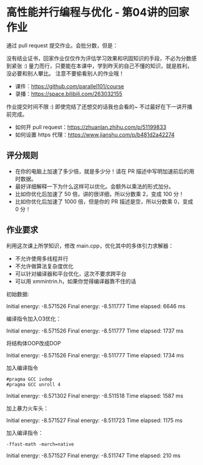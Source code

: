 # 高性能并行编程与优化 - 第04讲的回家作业

通过 pull request 提交作业。会批分数，但是：

没有结业证书，回家作业仅仅作为评估学习效果和巩固知识的手段，不必为分数感到紧张 :)
量力而行，只要能在本课中，学到昨天的自己不懂的知识，就是胜利，没必要和别人攀比。
注意不要偷看别人的作业哦！

- 课件：https://github.com/parallel101/course
- 录播：https://space.bilibili.com/263032155

作业提交时间不限 :) 即使完结了还想交的话我也会看的~ 不过最好在下一讲开播前完成。

- 如何开 pull request：https://zhuanlan.zhihu.com/p/51199833
- 如何设置 https 代理：https://www.jianshu.com/p/b481d2a42274

## 评分规则

- 在你的电脑上加速了多少倍，就是多少分！请在 PR 描述中写明加速前后的用时数据。
- 最好详细解释一下为什么这样可以优化。会额外以乘法的形式加分。
- 比如你优化后加速了 50 倍，讲的很详细，所以分数乘 2，变成 100 分！
- 比如你优化后加速了 1000 倍，但是你的 PR 描述是空，所以分数乘 0，变成 0 分！

## 作业要求

利用这次课上所学知识，修改 main.cpp，优化其中的多体引力求解器：

- 不允许使用多线程并行
- 不允许做算法复杂度优化
- 可以针对编译器和平台优化，这次不要求跨平台
- 可以用 xmmintrin.h，如果你觉得编译器靠不住的话

初始数据:

Initial energy: -8.571526
Final energy: -8.511777
Time elapsed: 6646 ms

编译指令加入O3优化：

Initial energy: -8.571526
Final energy: -8.511777
Time elapsed: 1737 ms

将结构体OOP改成DOP

Initial energy: -8.571526
Final energy: -8.511777
Time elapsed: 1734 ms

加入编译指令

```
#pragma GCC ivdep
#pragma GCC unroll 4
```

Initial energy: -8.571302
Final energy: -8.511518
Time elapsed: 1587 ms

加上暴力火车头：

Initial energy: -8.571527
Final energy: -8.511723
Time elapsed: 1175 ms


加入编译指令：

`-ffast-math -march=native`

Initial energy: -8.571527
Final energy: -8.511747
Time elapsed: 210 ms
